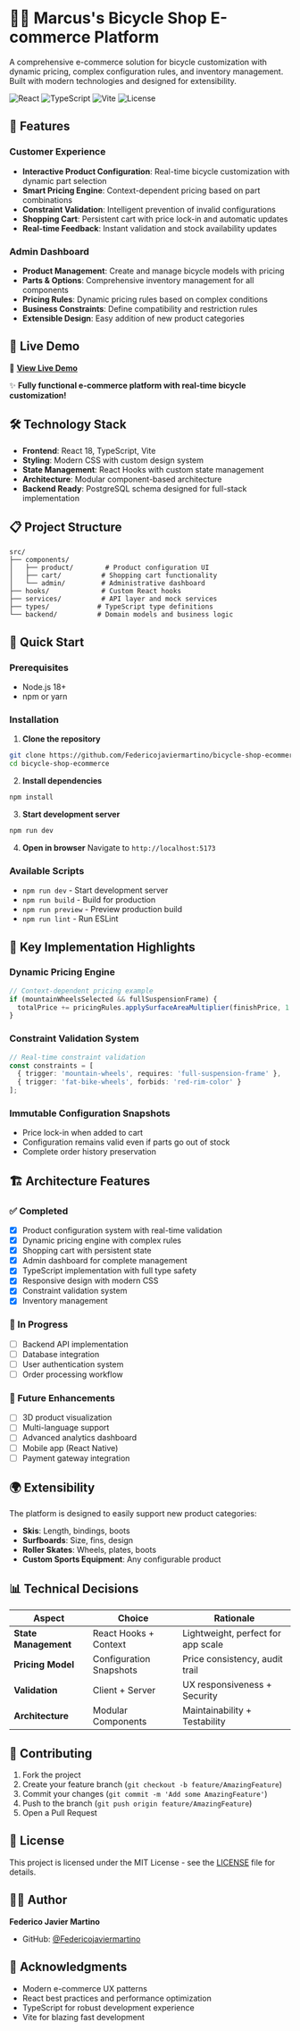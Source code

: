# 🚴‍♂️ Marcus's Bicycle Shop E-commerce Platform

A comprehensive e-commerce solution for bicycle customization with dynamic pricing, complex configuration rules, and inventory management. Built with modern technologies and designed for extensibility.

![React](https://img.shields.io/badge/React-18-61DAFB?logo=react&logoColor=white)
![TypeScript](https://img.shields.io/badge/TypeScript-5.0-3178C6?logo=typescript&logoColor=white)
![Vite](https://img.shields.io/badge/Vite-5.0-646CFF?logo=vite&logoColor=white)
![License](https://img.shields.io/badge/License-MIT-green.svg)

## 🌟 Features

### Customer Experience
- **Interactive Product Configuration**: Real-time bicycle customization with dynamic part selection
- **Smart Pricing Engine**: Context-dependent pricing based on part combinations
- **Constraint Validation**: Intelligent prevention of invalid configurations
- **Shopping Cart**: Persistent cart with price lock-in and automatic updates
- **Real-time Feedback**: Instant validation and stock availability updates

### Admin Dashboard
- **Product Management**: Create and manage bicycle models with pricing
- **Parts & Options**: Comprehensive inventory management for all components
- **Pricing Rules**: Dynamic pricing rules based on complex conditions
- **Business Constraints**: Define compatibility and restriction rules
- **Extensible Design**: Easy addition of new product categories

## 🚀 Live Demo

🔗 **[View Live Demo](https://bicycle-shop-ecommerce-c4wf113sn.vercel.app)** 

✨ **Fully functional e-commerce platform with real-time bicycle customization!**

## 🛠️ Technology Stack

- **Frontend**: React 18, TypeScript, Vite
- **Styling**: Modern CSS with custom design system
- **State Management**: React Hooks with custom state management
- **Architecture**: Modular component-based architecture
- **Backend Ready**: PostgreSQL schema designed for full-stack implementation

## 📋 Project Structure

```
src/
├── components/
│   ├── product/        # Product configuration UI
│   ├── cart/          # Shopping cart functionality
│   └── admin/         # Administrative dashboard
├── hooks/             # Custom React hooks
├── services/          # API layer and mock services
├── types/            # TypeScript type definitions
└── backend/          # Domain models and business logic
```

## 🚀 Quick Start

### Prerequisites
- Node.js 18+ 
- npm or yarn

### Installation

1. **Clone the repository**
```bash
git clone https://github.com/Federicojaviermartino/bicycle-shop-ecommerce.git
cd bicycle-shop-ecommerce
```

2. **Install dependencies**
```bash
npm install
```

3. **Start development server**
```bash
npm run dev
```

4. **Open in browser**
Navigate to `http://localhost:5173`

### Available Scripts

- `npm run dev` - Start development server
- `npm run build` - Build for production
- `npm run preview` - Preview production build
- `npm run lint` - Run ESLint

## 🎯 Key Implementation Highlights

### Dynamic Pricing Engine
```typescript
// Context-dependent pricing example
if (mountainWheelsSelected && fullSuspensionFrame) {
  totalPrice += pricingRules.applySurfaceAreaMultiplier(finishPrice, 1.5);
}
```

### Constraint Validation System
```typescript
// Real-time constraint validation
const constraints = [
  { trigger: 'mountain-wheels', requires: 'full-suspension-frame' },
  { trigger: 'fat-bike-wheels', forbids: 'red-rim-color' }
];
```

### Immutable Configuration Snapshots
- Price lock-in when added to cart
- Configuration remains valid even if parts go out of stock
- Complete order history preservation

## 🏗️ Architecture Features

### ✅ Completed
- [x] Product configuration system with real-time validation
- [x] Dynamic pricing engine with complex rules
- [x] Shopping cart with persistent state
- [x] Admin dashboard for complete management
- [x] TypeScript implementation with full type safety
- [x] Responsive design with modern CSS
- [x] Constraint validation system
- [x] Inventory management

### 🔄 In Progress
- [ ] Backend API implementation
- [ ] Database integration
- [ ] User authentication system
- [ ] Order processing workflow

### 🎯 Future Enhancements
- [ ] 3D product visualization
- [ ] Multi-language support
- [ ] Advanced analytics dashboard
- [ ] Mobile app (React Native)
- [ ] Payment gateway integration

## 🌍 Extensibility

The platform is designed to easily support new product categories:

- **Skis**: Length, bindings, boots
- **Surfboards**: Size, fins, design
- **Roller Skates**: Wheels, plates, boots
- **Custom Sports Equipment**: Any configurable product

## 📊 Technical Decisions

| Aspect | Choice | Rationale |
|--------|--------|-----------|
| **State Management** | React Hooks + Context | Lightweight, perfect for app scale |
| **Pricing Model** | Configuration Snapshots | Price consistency, audit trail |
| **Validation** | Client + Server | UX responsiveness + Security |
| **Architecture** | Modular Components | Maintainability + Testability |

## 🤝 Contributing

1. Fork the project
2. Create your feature branch (`git checkout -b feature/AmazingFeature`)
3. Commit your changes (`git commit -m 'Add some AmazingFeature'`)
4. Push to the branch (`git push origin feature/AmazingFeature`)
5. Open a Pull Request

## 📄 License

This project is licensed under the MIT License - see the [LICENSE](LICENSE) file for details.

## 👨‍💻 Author

**Federico Javier Martino**
- GitHub: [@Federicojaviermartino](https://github.com/Federicojaviermartino)

## 🙏 Acknowledgments

- Modern e-commerce UX patterns
- React best practices and performance optimization
- TypeScript for robust development experience
- Vite for blazing fast development
